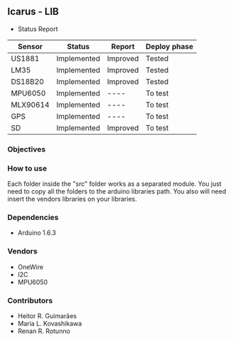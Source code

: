 ## Icarus - LIB

* Status Report

Sensor  | Status  | Report  | Deploy phase
------- | ------- | ------- | -------
US1881 | Implemented | Improved | Tested
LM35 | Implemented | Improved | Tested
DS18B20 | Implemented | Improved | Tested
MPU6050 | Implemented | ---- | To test
MLX90614 | Implemented | ---- | To test
GPS | Implemented | ---- | To test
SD | Implemented | Improved | To test

### Objectives


### How to use

Each folder inside the "src" folder works as a separated module. You just need to copy all the folders to the arduino
libraries path. You also will need insert the vendors libraries on your libraries.

### Dependencies
* Arduino 1.6.3

### Vendors
* OneWire
* I2C
* MPU6050

### Contributors
* Heitor R. Guimarães
* Maria L. Kovashikawa
* Renan R. Rotunno
